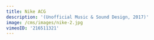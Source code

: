```yaml
---
title: Nike ACG
description: '(Unofficial Music & Sound Design, 2017)'
image: /cms/images/nike-2.jpg
vimeoID: '216511321'
---
```


